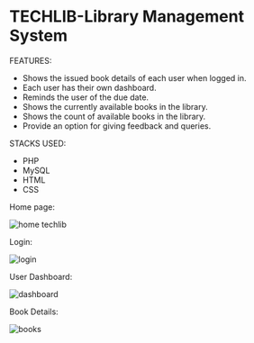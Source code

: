 # TECHLIB-Library Management System

FEATURES:
- Shows the issued book details of each user when logged in.
- Each user has their own dashboard.
- Reminds the user of the due date. 
- Shows the currently available books in the library.
- Shows the count of available books in the library.
- Provide an option for giving feedback and queries. 

STACKS USED:
- PHP
- MySQL
- HTML
- CSS

Home page:

![home techlib](https://user-images.githubusercontent.com/86199374/209861806-f0568c8e-7543-44c7-afb5-2bb234e2e475.PNG)


Login:

![login](https://user-images.githubusercontent.com/86199374/209861915-152eeb82-0528-4d4c-8353-ea41135fc6ff.PNG)


User Dashboard:

![dashboard](https://user-images.githubusercontent.com/86199374/209861991-6542afbf-d984-44af-ba2c-8732a566c1fb.PNG)


Book Details:

![books](https://user-images.githubusercontent.com/86199374/209862032-ac90b0c5-2e15-415f-b8ea-9938ba4a462e.PNG)
